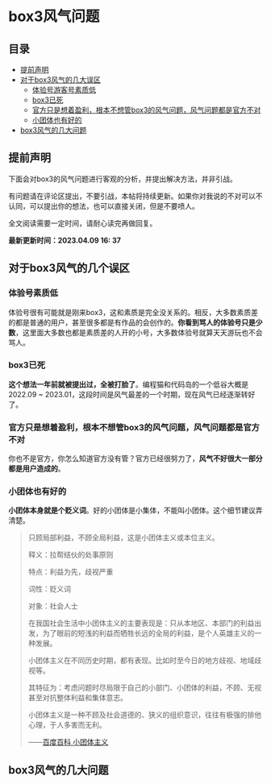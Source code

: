 # box3风气问题

## 目录
+ [提前声明](#提前声明)
+ [对于box3风气的几大误区](#对于box3风气的几大误区)
    + [体验号游客号素质低](#体验号游客号素质低)
    + [box3已死](#box3已死)
	+ [官方只是想着盈利，根本不想管box3的风气问题，风气问题都是官方不对](#官方只是想着盈利，根本不想管box3的风气问题，风气问题都是官方不对)
	+ [小团体也有好的](#小团体也有好的)
+ [box3风气的几大问题](#box3风气的几大问题)

## 提前声明
下面会对box3的风气问题进行客观的分析，并提出解决方法，并非引战。

有问题请在评论区提出，不要引战，本帖将持续更新。如果你对我说的不对可以不认同，可以提出你的想法，也可以直接关闭，但是不要喷人。

全文阅读需要一定时间，请耐心读完再做回复。

**最新更新时间：2023.04.09 16: 37**

## 对于box3风气的几个误区

### 体验号素质低
体验号很有可能就是刚来box3，这和素质是完全没关系的。相反，大多数素质差的都是普通的用户，甚至很多都是有作品的会创作的。**你看到骂人的体验号只是少数**，这里面大多数也都是素质差的人开的小号，大多数体验号就算天天游玩也不会骂人。
### box3已死
**这个想法一年前就被提出过，全被打脸了**。编程猫和代码岛的一个低谷大概是2022.09 ~ 2023.01，这段时间是风气最差的一个时期，现在风气已经逐渐转好了。
### 官方只是想着盈利，根本不想管box3的风气问题，风气问题都是官方不对
你也不是官方，你怎么知道官方没有管？官方已经很努力了，**风气不好很大一部分都是用户造成的**。
### 小团体也有好的
**小团体本身就是个贬义词**。好的小团体是小集体，不能叫小团体。这个细节建议弄清楚。
> 只顾局部利益，不顾全局利益，这是小团体主义或本位主义。
> 
> 释义：拉帮结伙的处事原则
> 
> 特点：利益为先，歧视严重
> 
> 词性：贬义词
> 
> 对象：社会人士
> 
> 在我国社会生活中小团体主义的主要表现是：只从本地区、本部门的利益出发，为了眼前的短浅的利益而牺牲长远的全局的利益，是个人英雄主义的一种发展。
> 
> 小团体主义在不同历史时期，都有表现。比如时至今日的地方歧视、地域歧视等。
> 
> 其特征为：考虑问题时尽局限于自己的小部门、小团体的利益，不顾、无视甚至对抗整体利益和集体意志。
> 
> 小团体主义是一种不顾及社会道德的、狭义的组织意识，往往有极强的排他心理，于人多害而无利。
> 
> ——[百度百科 小团体主义](https://baike.baidu.com/item/%E5%B0%8F%E5%9B%A2%E4%BD%93%E4%B8%BB%E4%B9%89)

## box3风气的几大问题
